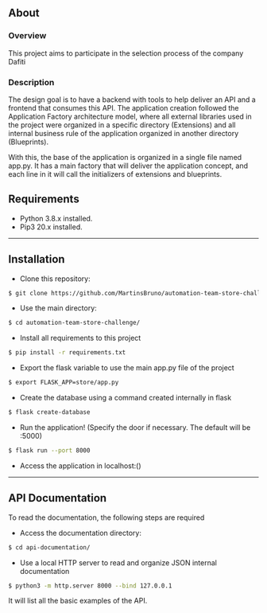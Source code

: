 ## About
### Overview 
This project aims to participate in the selection process of the company Dafiti

### Description
The design goal is to have a backend with tools to help deliver an API and a frontend that consumes this API.
The application creation followed the Application Factory architecture model, where all external libraries used in the project were organized in a specific directory (Extensions) and all internal business rule of the application organized in another directory (Blueprints).

With this, the base of the application is organized in a single file named app.py. It has a main factory that will deliver the application concept, and each line in it will call the initializers of extensions and blueprints.

## Requirements
- Python 3.8.x installed.
- Pip3 20.x installed.

---

## Installation
- Clone this repository:
```bash
$ git clone https://github.com/MartinsBruno/automation-team-store-challenge
```
- Use the main directory:
```bash
$ cd automation-team-store-challenge/
```
- Install all requirements to this project
```bash
$ pip install -r requirements.txt
```
- Export the flask variable to use the main app.py file of the project
```bash
$ export FLASK_APP=store/app.py
```
- Create the database using a command created internally in flask
```bash
$ flask create-database
```
- Run the application! (Specify the door if necessary. The default will be :5000)
```bash
$ flask run --port 8000
```
- Access the application in localhost:()

---

## API Documentation
To read the documentation, the following steps are required
- Access the documentation directory:
```bash
$ cd api-documentation/
```
- Use a local HTTP server to read and organize JSON internal documentation
```bash
$ python3 -m http.server 8000 --bind 127.0.0.1
```
It will list all the basic examples of the API.

